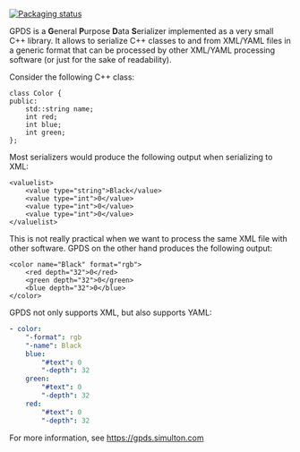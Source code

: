 [![Packaging status](https://repology.org/badge/vertical-allrepos/gpds.svg)](https://repology.org/project/gpds/versions)

GPDS is a **G**eneral **P**urpose **D**ata **S**erializer implemented as a very small C++ library.
It allows to serialize C++ classes to and from XML/YAML files in a generic format
that can be processed by other XML/YAML processing software
(or just for the sake of readability).

Consider the following C++ class:
```
class Color {
public:
	std::string name;
	int red;
	int blue;
	int green;
};
```
Most serializers would produce the following output when serializing to XML:
```
<valuelist>
    <value type="string">Black</value>
    <value type="int">0</value>
    <value type="int">0</value>
    <value type="int">0</value>
</valuelist>
```
This is not really practical when we want to process the same XML file with other
software. GPDS on the other hand produces the following output:
```
<color name="Black" format="rgb">
    <red depth="32">0</red>
    <green depth="32">0</green>
    <blue depth="32">0</blue>
</color>
```
GPDS not only supports XML, but also supports YAML:
```yaml
- color:
    "-format": rgb
    "-name": Black
    blue:
        "#text": 0
        "-depth": 32
    green:
        "#text": 0
        "-depth": 32
    red:
        "#text": 0
        "-depth": 32
```

For more information, see https://gpds.simulton.com

